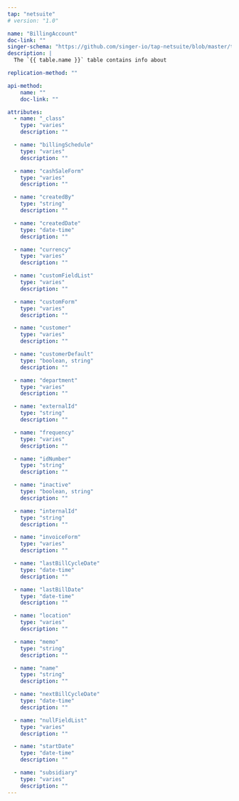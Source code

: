 ```yaml
---
tap: "netsuite"
# version: "1.0"

name: "BillingAccount"
doc-link: ""
singer-schema: "https://github.com/singer-io/tap-netsuite/blob/master/tap_netsuite/schemas/BillingAccount.json"
description: |
  The `{{ table.name }}` table contains info about 

replication-method: ""

api-method:
    name: ""
    doc-link: ""

attributes:
  - name: "_class"
    type: "varies"
    description: ""

  - name: "billingSchedule"
    type: "varies"
    description: ""

  - name: "cashSaleForm"
    type: "varies"
    description: ""

  - name: "createdBy"
    type: "string"
    description: ""

  - name: "createdDate"
    type: "date-time"
    description: ""

  - name: "currency"
    type: "varies"
    description: ""

  - name: "customFieldList"
    type: "varies"
    description: ""

  - name: "customForm"
    type: "varies"
    description: ""

  - name: "customer"
    type: "varies"
    description: ""

  - name: "customerDefault"
    type: "boolean, string"
    description: ""

  - name: "department"
    type: "varies"
    description: ""

  - name: "externalId"
    type: "string"
    description: ""

  - name: "frequency"
    type: "varies"
    description: ""

  - name: "idNumber"
    type: "string"
    description: ""

  - name: "inactive"
    type: "boolean, string"
    description: ""

  - name: "internalId"
    type: "string"
    description: ""

  - name: "invoiceForm"
    type: "varies"
    description: ""

  - name: "lastBillCycleDate"
    type: "date-time"
    description: ""

  - name: "lastBillDate"
    type: "date-time"
    description: ""

  - name: "location"
    type: "varies"
    description: ""

  - name: "memo"
    type: "string"
    description: ""

  - name: "name"
    type: "string"
    description: ""

  - name: "nextBillCycleDate"
    type: "date-time"
    description: ""

  - name: "nullFieldList"
    type: "varies"
    description: ""

  - name: "startDate"
    type: "date-time"
    description: ""

  - name: "subsidiary"
    type: "varies"
    description: ""
---
```

